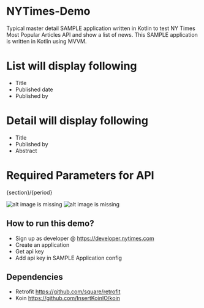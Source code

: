 # NYTimes-Demo
Typical master detail SAMPLE application written in Kotlin to test NY Times Most Popular Articles API and show a list of news.
This SAMPLE application is written in Kotlin using MVVM. 

# List will display following
- Title
- Published date
- Published by

# Detail will display following
- Title
- Published by
- Abstract

# Required Parameters for API
{section}/{period}

![alt image is missing](https://res.cloudinary.com/atifcloud/image/upload/c_scale,h_763/v1561289423/1_bvueuc.png)
![alt image is missing](https://res.cloudinary.com/atifcloud/image/upload/c_scale,h_763/v1561289432/2_kcacey.png)


## How to run this demo?
- Sign up as developer @ https://developer.nytimes.com
- Create an application
- Get api key
- Add api key in SAMPLE Application config

## Dependencies
- Retrofit https://github.com/square/retrofit
- Koin https://github.com/InsertKoinIO/koin
